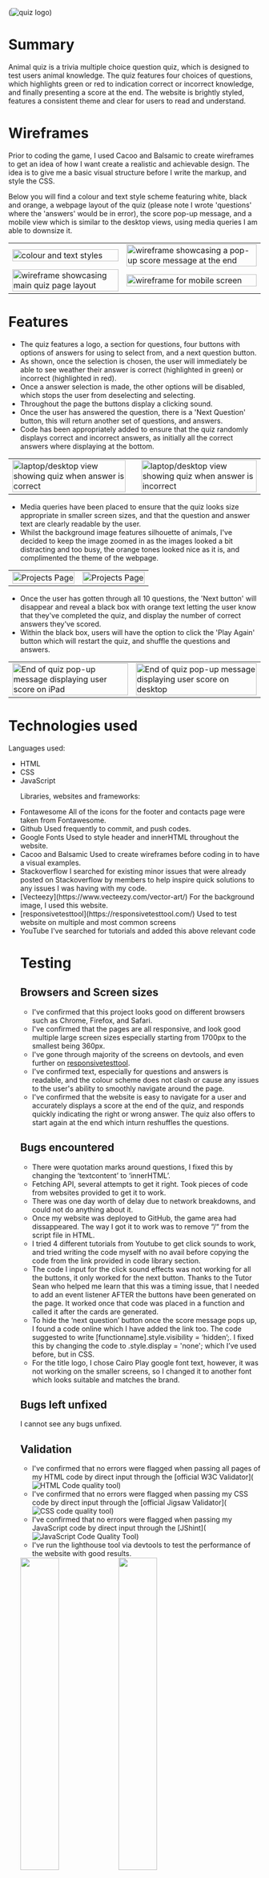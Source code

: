 (![quiz logo](assets/images/quiz-logo.jpg))

# Summary
Animal quiz is a trivia multiple choice question quiz, which is designed to test users animal knowledge. The quiz features four choices of questions, which highlights green or red to indication correct or incorrect knowledge, and finally presenting a score at the end. 
The website is brightly styled, features a consistent theme and clear for users to read and understand.
<br>

# Wireframes

 Prior to coding the game, I used Cacoo and Balsamic to create wireframes to get an idea of how I want create a realistic and achievable design. The idea is to give me a basic visual structure before I write the markup, and style the CSS.

 Below you will find a colour and text style scheme featuring white, black and orange, a webpage layout of the quiz (please note I wrote 'questions' where the 'answers' would be in error), the score pop-up message, and a mobile view which is similar to the desktop views, using media queries I am able to downsize it. 
 

<table>
<tr>
<td><img src=assets/images/wireframe.jpg width=100% height=auto alt="colour and text styles"></td>
<td><img src=assets/images/wireframe1.jpg width=100% height=auto alt="wireframe showcasing a pop-up score message at the end"></td>
</tr>
<tr>
<td><img src=assets/images/wireframe2.jpg width=100% height=auto alt="wireframe showcasing main quiz page layout"></td>
<td><img src=assets/images/mobile-view.jpg width=100% height=auto alt="wireframe for mobile screen"></td>
</tr>
</table>

# Features

<table>
<tr>
<td><img src=assets/images/correct-laptop-desktop.jpg width=100% height=auto alt="laptop/desktop view showing quiz when answer is correct"></td>
<td><td><img src=assets/images/incorrect-desktop.jpg width=100% height=auto alt="laptop/desktop view showing quiz when answer is incorrect"></td>
<ul>
<li>The quiz features a logo, a section for questions, four buttons with options of answers for using to select from, and a next question button. 
<li>As shown, once the selection is chosen, the user will immediately be able to see weather their answer is correct (highlighted in green) or incorrect (highlighted in red).
<li>Once a answer selection is made, the other options will be disabled, which stops the user from deselecting and selecting. 
<li>Throughout the page the buttons display a clicking sound. 
<li>Once the user has answered the question, there is a 'Next Question' button, this will return another set of questions, and answers.
<li>Code has been appropriately added to ensure that the quiz randomly displays correct and incorrect answers, as initially all the correct answers where displaying at the bottom. 
</ul>
</tr>
</table>

<table>
<tr>
<td><img src=assets/images/ipad.jpg width=100% height=auto alt="Projects Page"></td>
<td><img src=assets/images/small-phone.jpg width=100% height=auto alt="Projects Page"></td>
<ul>
<li>Media queries have been placed to ensure that the quiz looks size appropriate in smaller screen sizes, and that the question and answer text are clearly readable by the user.
<li>Whilst the background image features silhouette of animals, I've decided to keep the image zoomed in as the images looked a bit distracting and too busy, the orange tones looked nice as it is, and complimented the theme of the webpage. 
</tr>
</table>

<table>
<tr>
<td><img src=assets/images/end-game.jpg width=100% height=auto alt="End of quiz pop-up message displaying user score on iPad"></td>
<td><img src=assets/images/endgamedesktop.jpg width=100% height=auto alt="End of quiz pop-up message displaying user score on desktop"></td>
<ul>
<li> Once the user has gotten through all 10 questions, the 'Next button' will disappear and reveal a black box with orange text letting the user know that they've completed the quiz, and display the number of correct answers they've scored. 
<li>Within the black box, users will have the option to click the 'Play Again' button which will restart the quiz, and shuffle the questions and answers.
</ul>
</tr>
</table>


# Technologies used
Languages used: 

<ul>
<li>HTML
<lI>CSS
<li>JavaScript

Libraries, websites and frameworks:

<Li>Fontawesome
All of the icons for the footer and contacts page were taken from Fontawesome.
<Li>Github
Used frequently to commit, and push codes.
<Li>Google Fonts 
Used to style header and innerHTML throughout the website.
<li>Cacoo and Balsamic
Used to create wireframes before coding in to have a visual examples.
<li>Stackoverflow
I searched for existing minor issues that were already posted on Stackoverflow by members to help inspire quick solutions to any issues I was having with my code.
<li>[Vecteezy](https://www.vecteezy.com/vector-art/)
For the background image, I used this website.
<li>[responsivetesttool](https://responsivetesttool.com/)
Used to test website on multiple and most common screens 
<li>YouTube
I've searched for tutorials and added this above relevant code


# Testing

## Browsers and Screen sizes
- I've confirmed that this project looks good on different browsers such as Chrome, Firefox, and Safari. 
- I've confirmed that the pages are all responsive, and look good multiple large screen sizes especially starting from 1700px to the smallest being 360px. 
- I've gone through majority of the screens on devtools, and even further on [responsivetesttool](https://responsivetesttool.com/).
- I've confirmed text, especially for questions and answers is readable, and the colour scheme does not clash or cause any issues to the user's ability to smoothly navigate around the page.
- I've confirmed that the website is easy to navigate for a user and accurately displays a score at the end of the quiz, and responds quickly indicating the right or wrong answer. The quiz also offers to start again at the end which inturn reshuffles the questions.
  
## Bugs encountered 
  
- There were quotation marks around questions, I fixed this by changing the ‘textcontent’ to ‘innerHTML’. 
- Fetching API, several attempts to get it right. Took pieces of code from websites provided to get it to work. 
- There was one day worth of delay due to network breakdowns, and could not do anything about it. 
- Once my website was deployed to GitHub, the game area had dissappeared. The way I got it to work was to remove “/“ from the script file in HTML.
- I tried 4 different tutorials from Youtube to get click sounds to work, and tried writing the code myself with no avail before copying the code from the link provided in code library section.  
- The code I input for the click sound effects was not working for all the buttons, it only worked for the next button. Thanks to the Tutor Sean who helped me learn that this was a timing issue, that I needed to add an event listener AFTER the buttons have been generated on the page. It worked once that code was placed in a function and called it after the cards are generated. 
- To hide the ‘next question’ button once the score message pops up, I found a code online which I have added the link too. The code suggested to write [functionname].style.visibility = ‘hidden’;. I fixed this by changing the code to .style.display = 'none'; which I’ve used before, but in CSS.
- For the title logo, I chose Cairo Play google font text, however, it was not working on the smaller screens, so I changed it to another font which looks suitable and matches the brand. 

## Bugs left unfixed

I cannot see any bugs unfixed.

## Validation 

- I've confirmed that no errors were flagged when passing all pages of my HTML code by direct input through the [official W3C Validator](![HTML Code quality tool](https://validator.w3.org/#validate_by_input))
- I've confirmed that no errors were flagged when passing my CSS code by direct input through the [official Jigsaw Validator](![CSS code quality tool](https://jigsaw.w3.org/css-validator/#validate_by_input))
- I've confirmed that no errors were flagged when passing my JavaScript code by direct input through the [JShint](![JavaScript Code Quality Tool](assets/images/jshint1.jpg))
- I've run the lighthouse tool via devtools to test the performance of the website with good results.
  <br>
<img src=assets/images/css.jpg width=40% height=auto>
<img src=assets/images/jshint.jpg width=40% height=auto>
<img src=assets/images/lighthouse.jpg width=40% height=auto>
  

# Credits
- Trivia API, provided by Mentor: https://opentdb.com/api_config.php
- How to fetch API data, link provided by Mentor:: https://reqbin.com/code/javascript/wc3qbk0b/javascript-fetch-json-example 
- E.target explanation: https://www.altcademy.com/blog/what-is-e-target-in-javascript/#:~:text=In%20JavaScript%2C%20e%20typically%20stands,click%20or%20a%20keystroke%2C%20happened
- Mouse click: https://www.fesliyanstudios.com/royalty-free-sound-effects-download/mouse-click-2
- Mouse click how to: https://dev.to/shantanu_jana/how-to-play-sound-on-button-click-in-javascript-3m48
- Restart button: https://teamtreehouse.com/community/any-one-know-how-to-make-a-restart-button 
- JS formatter: https://beautifier.io/
- Code inspired from here but not copied: https://stackoverflow.com/questions/8685107/hiding-a-button-in-javascript


# Deployment
To deploy my webpage, I took the following steps:
1) head to the web page's repository, and select 'settings'
2) from settings, select 'pages' on the left-hand corner
3) Under Source select 'deploy from branch'
4) Under Branch select the publishing source, in my case I've selected 'main' and '/(root)', then click save
5) After a few seconds, and refreshing the webpage, I was able to see a link to my website on the top of the webpage.
6) Using git commit and git push to send my changes to GitHub I was able to see any changes made to the website.

### Deploying the ReadME.md
1) Commit the file, git add README.md 
2) git commit -m "added README.md"
3) git push 
   
The site was deployed to github and can be found here: https://sabbahs.github.io/beautiful-interiors/
